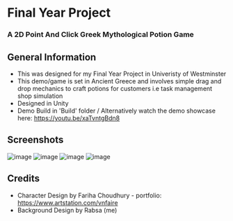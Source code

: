 # Final Year Project

### A 2D Point And Click Greek Mythological Potion Game

## General Information
- This was designed for my Final Year Project in Univeristy of Westminster
- This demo/game is set in Ancient Greece and involves simple drag and drop mechanics to craft potions for customers i.e task management shop simulation
- Designed in Unity
- Demo Build in 'Build' folder / Alternatively watch the demo showcase here: https://youtu.be/xaTvntgBdn8

## Screenshots
![image](https://github.com/user-attachments/assets/8d98c842-9274-4cda-b2a8-a4ce3b46a8fb)
![image](https://github.com/user-attachments/assets/158782c3-1d62-4885-8b44-354395d88409)
![image](https://github.com/user-attachments/assets/a3bdb87b-d484-4595-91e4-fd34dc495c1c)
![image](https://github.com/user-attachments/assets/a89e686f-27b6-4af0-b176-4d967d64eea0)


## Credits
- Character Design by Fariha Choudhury - portfolio: https://www.artstation.com/vnfaire
- Background Design by Rabsa (me)
